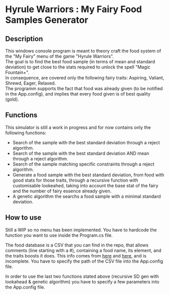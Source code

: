 # Hyrule Warriors : My Fairy Food Samples Generator

## Description
This windows console program is meant to theory craft the food system of the "My Fairy" menu of the game "Hyrule Warriors".  
The goal is to find the best food sample (in terms of mean and standard deviation) to get close to the stats required to unlock the spell "Magic Fountain+".  
In consequence, are covered only the following fairy traits: Aspiring, Valiant, Shrewd, Eager, Relaxed.  
The programm supports the fact that food was already given (to be notified in the App.config), and implies that every food given is of best quality (gold).

## Functions
This simulator is still a work in progress and for now contains only the following functions:
* Search of the sample with the best standard deviation through a reject algorithm.
* Search of the sample with the best standard deviation AND mean through a reject algorithm.
* Search of the sample matching specific constraints through a reject algorithm.
* Generate a food sample with the best standard deviation, from food with good stats for those traits, through a recursive function with customisable lookeahed, taking into account the base stat of the fairy and the number of fairy essence already given.
* A genetic algorithm the searchs a food sample with a minimal standard deviation.

## How to use
Still a WIP so no menu has been implemented. You have to hardcode the function you want to use inside the Program.cs file. 

The food database is a CSV that you can find in the repo, that allows comments (line starting with a #), containing a food name, its element, and the traits boosts it does. This info comes from [here](https://www.puissance-zelda.com/17-Hyrule_Warriors/astuces/191-La-Cantine#ravive) and [here](https://zelda.gamepedia.com/My_Fairy), and is incomplete. You have to specify the path of the CSV file into the App.config file. 

In order to use the last two functions stated above (recursive SD gen with lookahead & genetic algorithm) you have to specify a few parameters into the App.config file.